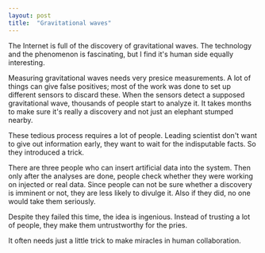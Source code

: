 ```yaml
---
layout: post
title:  "Gravitational waves"
---
```


The Internet is full of the discovery of gravitational waves. The technology and the phenomenon
is fascinating, but I find it's human side equally interesting.

Measuring gravitational waves needs very presice measurements. A lot of things can give false
positives; most of the work was done to set up different sensors to discard these. When the
sensors detect a supposed gravitational wave, thousands of people start to analyze it. It
takes months to make sure it's really a discovery and not just an elephant stumped nearby.

These tedious process requires a lot of people. Leading scientist don't want to give out information
early, they want to wait for the indisputable facts. So they introduced a trick.

There are three people who can insert artificial data into the system. Then only after the analyses
are done, people check whether they were working on injected or real data. Since people
can not be sure whether a discovery is imminent or not, they are less likely to divulge it.
Also if they did, no one would take them seriously.

Despite they failed this time, the idea is ingenious. Instead of trusting a lot of people, they
make them untrustworthy for the pries.

It often needs just a little trick to make miracles in human collaboration.
